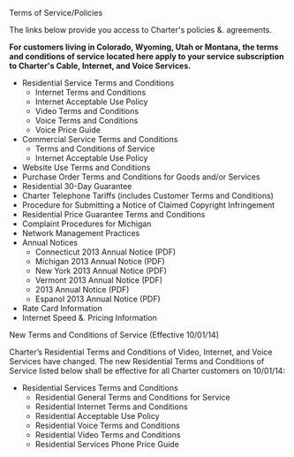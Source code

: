 Terms of Service/Policies

The links below provide you access to Charter's policies &. agreements.

**For customers living in Colorado, Wyoming, Utah or Montana, the terms and conditions of service located here apply to your service subscription to Charter's Cable, Internet, and Voice Services.**

*   Residential Service Terms and Conditions
    *   Internet Terms and Conditions
    *   Internet Acceptable Use Policy
    *   Video Terms and Conditions
    *   Voice Terms and Conditions
    *   Voice Price Guide
*   Commercial Service Terms and Conditions
    *   Terms and Conditions of Service
    *   Internet Acceptable Use Policy
*   Website Use Terms and Conditions
*   Purchase Order Terms and Conditions for Goods and/or Services
*   Residential 30-Day Guarantee
*   Charter Telephone Tariffs (includes Customer Terms and Conditions)
*   Procedure for Submitting a Notice of Claimed Copyright Infringement
*   Residential Price Guarantee Terms and Conditions
*   Complaint Procedures for Michigan
*   Network Management Practices
*   Annual Notices
    *   Connecticut 2013 Annual Notice (PDF)
    *   Michigan 2013 Annual Notice (PDF)
    *   New York 2013 Annual Notice (PDF)
    *   Vermont 2013 Annual Notice (PDF)
    *   2013 Annual Notice (PDF)
    *   Espanol 2013 Annual Notice (PDF)
*   Rate Card Information
*   Internet Speed &. Pricing Information

New Terms and Conditions of Service (Effective 10/01/14)

Charter’s Residential Terms and Conditions of Video, Internet, and Voice Services have changed. The new Residential Terms and Conditions of Service listed below shall be effective for all Charter customers on 10/01/14:

*   Residential Services Terms and Conditions
    *   Residential General Terms and Conditions for Service
    *   Residential Internet Terms and Conditions
    *   Residential Acceptable Use Policy
    *   Residential Voice Terms and Conditions
    *   Residential Video Terms and Conditions
    *   Residential Services Phone Price Guide